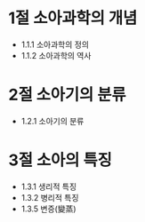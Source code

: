 # 1절 소아과학의 개념
- 1.1.1 소아과학의 정의
- 1.1.2 소아과학의 역사
# 2절 소아기의 분류
- 1.2.1 소아기의 분류
# 3절 소아의 특징
- 1.3.1 생리적 특징
- 1.3.2 병리적 특징
- 1.3.5 변증(變蒸)